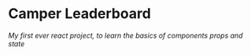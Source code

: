 # Camper Leaderboard
*My first ever react project, to learn the basics of components props and state*
